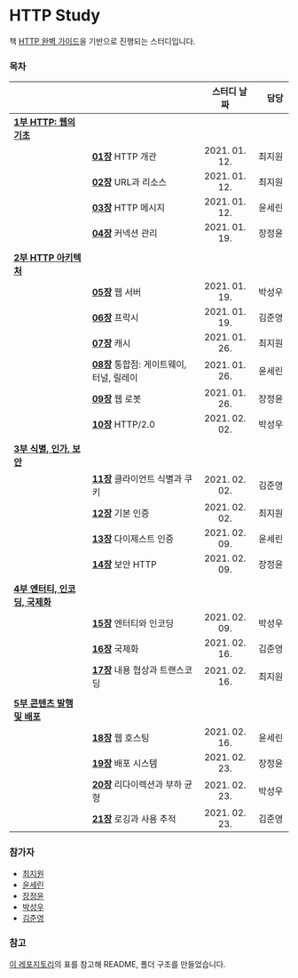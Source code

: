 # HTTP Study

책 [HTTP 완벽 가이드](http://www.kyobobook.co.kr/product/detailViewKor.laf?barcode=9788966261208)을 기반으로 진행되는 스터디입니다.

### 목차

| 　 | 　 | 　스터디 날짜　 | 　담당　 |
|:---|:---|:---:|:---:|
| [__1부 HTTP: 웹의 기초__](https://github.com/comeducmd/http-study/tree/master/1_HTTP_Foundation_of_the_Web) | 　 | 　 | 　 |
|  |  [__01장__](./1_HTTP_Foundation_of_the_Web/01_Overview_of_HTTP.md) HTTP 개관 | 2021. 01. 12. | 최지원 |
|  |  [__02장__](./1_HTTP_Foundation_of_the_Web/02_URLs_and_Resources.md) URL과 리소스 | 2021. 01. 12. | 최지원 |
|  |  [__03장__](./1_HTTP_Foundation_of_the_Web/03_HTTP_Message.md) HTTP 메시지 | 2021. 01. 12. | 윤세린 |
|  |  [__04장__](./1_HTTP_Foundation_of_the_Web/04_Connection_Management.md) 커넥션 관리 | 2021. 01. 19. | 장정윤 |
|||||
| [__2부 HTTP 아키텍처__](https://github.com/comeducmd/http-study/tree/master/2_HTTP_Architecture) | 　 | 　 | 　 |
|  |  [__05장__](./2_HTTP_Architecture/05_Web_servers.md) 웹 서버 | 2021. 01. 19. |  박성우 |
|  |  [__06장__](./2_HTTP_Architecture/06_Proxies.md) 프락시 | 2021. 01. 19. | 김준영 |
|  |  [__07장__](./2_HTTP_Architecture/07_Caching.md) 캐시 | 2021. 01. 26. | 최지원 |
|  |  [__08장__](./2_HTTP_Architecture/08_Integration_Point.md) 통합점: 게이트웨이, 터널, 릴레이 | 2021. 01. 26. | 윤세린 |
|  |  [__09장__](./2_HTTP_Architecture/09_Web_Robots.md) 웹 로봇 | 2021. 01. 26. | 장정윤 |
|  |  [__10장__](./2_HTTP_Architecture/10_HTTP.md) HTTP/2.0 | 2021. 02. 02. | 박성우 |
|||||
| [__3부 식별, 인가, 보안__](https://github.com/Kraken-Addicts/HTTP-The-Definitive-Guide/tree/master/3_Identification_Authorization_and_Security) | 　 | 　 | 　 |
|  |  [__11장__](./3_Identification_Authorization_and_Security/11_Client_Identification_and_Cookies.md) 클라이언트 식별과 쿠키 | 2021. 02. 02. | 김준영 |
|  |  [__12장__](./3_Identification_Authorization_and_Security/12_Basic_Authentication.md) 기본 인증 | 2021. 02. 02. |  최지원  |
|  |  [__13장__](./3_Identification_Authorization_and_Security/13_Digest_Authentication.md) 다이제스트 인증 | 2021. 02. 09. | 윤세린 |
|  |  [__14장__](./3_Identification_Authorization_and_Security/14_Secure_HTTP.md) 보안 HTTP | 2021. 02. 09. | 장정윤 |
|||||
| [__4부 엔터티, 인코딩, 국제화__](https://github.com/comeducmd/http-study/tree/master/3_Identification_Authorization_Security) | 　 | 　 | 　 |
|  |  [__15장__](./4_Entities_Encodings_and_Internationalization/15_Entities_and_Encodings.md) 엔터티와 인코딩 | 2021. 02. 09. | 박성우 |
|  |  [__16장__](./4_Entities_Encodings_and_Internationalization/16_Internationalization.md) 국제화 | 2021. 02. 16. | 김준영 |
|  |  [__17장__](./4_Entities_Encodings_and_Internationalization/17_Content_Negotiation_and_Transcoding.md) 내용 협상과 트랜스코딩 | 2021. 02. 16. | 최지원 |
|||||
| [__5부 콘텐츠 발행 및 배포__](https://github.com/comeducmd/http-study/tree/master/5_Publishing_and_Distribuiting_Content) | 　 | 　 | 　 |
|  |  [__18장__](./5_Content_Publishing_and_Distribution/18_Web_Hosting.md) 웹 호스팅 | 2021. 02. 16. | 윤세린 |
|  |  [__19장__](./5_Content_Publishing_and_Distribution/19_Publishing_Systems.md) 배포 시스템 | 2021. 02. 23. | 장정윤 |
|  |  [__20장__](./5_Content_Publishing_and_Distribution/20_Redirection_and_Load_Balancing.md) 리다이렉션과 부하 균형 | 2021. 02. 23. | 박성우 |
|  |  [__21장__](./5_Content_Publishing_and_Distribution/21_Logging_and_Usage_Tracking.md) 로깅과 사용 추적 | 2021. 02. 23. | 김준영 |

### 참가자
- [최지원](https://github.com/jason-choi-skku)
- [윤세린](https://github.com/Serin-Yoon)
- [장정윤](https://github.com/yoonsome)
- [박성우](https://github.com/cos18)
- [김준영](https://github.com/junyoung44)

### 참고
[이 레포지토리](https://github.com/Kraken-Addicts/HTTP-The-Definitive-Guide)의 표를 참고해 README, 폴더 구조를 만들었습니다.
